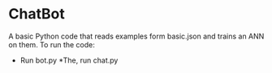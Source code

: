 # ChatBot
A basic Python code that reads examples form basic.json and trains an ANN on them.
To run the code:
  * Run bot.py
  *The, run chat.py
